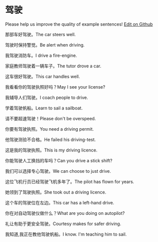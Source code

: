 # 驾驶

Please help us improve the quality of example sentences! [Edit on Github](https://github.com/jiyushe/jiyu-example-sentence-source/blob/main/chinese/jiashi_8.md)

<p><span class="chinese">那部车好驾驶。</span><span class="english">The car steers well.</span></p>

<p><span class="chinese">驾驶时保持警觉。</span><span class="english">Be alert when driving.</span></p>

<p><span class="chinese">我驾驶消防车。</span><span class="english">I drive a fire-engine.</span></p>

<p><span class="chinese">家庭教师驾驶着一辆车子。</span><span class="english">The tutor drove a car.</span></p>

<p><span class="chinese">这车很好驾驶。</span><span class="english">This car handles well.</span></p>

<p><span class="chinese">我看看你的驾驶执照好吗？</span><span class="english">May I see your license?</span></p>

<p><span class="chinese">我辅导人们驾驶。</span><span class="english">I coach people to drive.</span></p>

<p><span class="chinese">学着驾驶帆船。</span><span class="english">Learn to sail a sailboat.</span></p>

<p><span class="chinese">请不要超速驾驶！</span><span class="english">Please don't be overspeed.</span></p>

<p><span class="chinese">你要有驾驶执照。</span><span class="english">You need a driving permit.</span></p>

<p><span class="chinese">他驾驶测验不合格。</span><span class="english">He failed his driving-test.</span></p>

<p><span class="chinese">这是我的驾驶执照。</span><span class="english">This is my driving licence.</span></p>

<p><span class="chinese">你能驾驶人工换挡的车吗？</span><span class="english">Can you drive a stick shift?</span></p>

<p><span class="chinese">我们可以选择专心驾驶。</span><span class="english">We can choose to just drive.</span></p>

<p><span class="chinese">这位飞机行员已经驾驶飞机多年了。</span><span class="english">The pilot has flown for years.</span></p>

<p><span class="chinese">她领到了驾驶执照。</span><span class="english">She took out a driving licence.</span></p>

<p><span class="chinese">这个车的驾驶位在左边。</span><span class="english">This car has a left-hand drive.</span></p>

<p><span class="chinese">你在对自动驾驶仪做什么？</span><span class="english">What are you doing on autopilot?</span></p>

<p><span class="chinese">礼让有助于更安全驾驶。</span><span class="english">Courtesy makes for safer driving.</span></p>

<p><span class="chinese">我知道,我正在教他驾驶帆船。</span><span class="english">I know. I'm teaching him to sail.</span></p>

